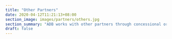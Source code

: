 ```yaml
---
title: "Other Partners"
date: 2020-04-12T11:21:13+08:00
section_image: images/partners/others.jpg
section_summary: "ADB works with other partners through concessional or commercial cofinancing, including partners from the private sector, with corporate social responsibility and philanthropic thrusts." 
draft: false
---
```


